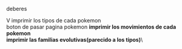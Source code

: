 deberes

V imprimir los tipos de cada pokemon\
boton de pasar pagina pokemon
**imprimir los movimientos de cada pokemon**\
**imprimir las familias evolutivas(parecido a los tipos)**\